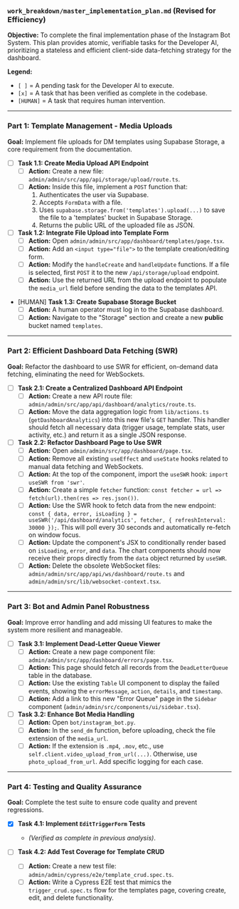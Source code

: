 

### **`work_breakdown/master_implementation_plan.md` (Revised for Efficiency)**

**Objective:** To complete the final implementation phase of the Instagram Bot System. This plan provides atomic, verifiable tasks for the Developer AI, prioritizing a stateless and efficient client-side data-fetching strategy for the dashboard.

**Legend:**
-   `[ ]` = A pending task for the Developer AI to execute.
-   `[x]` = A task that has been verified as complete in the codebase.
-   `[HUMAN]` = A task that requires human intervention.

---

### **Part 1: Template Management - Media Uploads**

**Goal:** Implement file uploads for DM templates using Supabase Storage, a core requirement from the documentation.

-   [ ] **Task 1.1: Create Media Upload API Endpoint**
    -   [ ] **Action:** Create a new file: `admin/admin/src/app/api/storage/upload/route.ts`.
    -   [ ] **Action:** Inside this file, implement a `POST` function that:
        1.  Authenticates the user via Supabase.
        2.  Accepts `FormData` with a file.
        3.  Uses `supabase.storage.from('templates').upload(...)` to save the file to a 'templates' bucket in Supabase Storage.
        4.  Returns the public URL of the uploaded file as JSON.

-   [ ] **Task 1.2: Integrate File Upload into Template Form**
    -   [ ] **Action:** Open `admin/admin/src/app/dashboard/templates/page.tsx`.
    -   [ ] **Action:** Add an `<input type="file">` to the template creation/editing form.
    -   [ ] **Action:** Modify the `handleCreate` and `handleUpdate` functions. If a file is selected, first `POST` it to the new `/api/storage/upload` endpoint.
    -   [ ] **Action:** Use the returned URL from the upload endpoint to populate the `media_url` field before sending the data to the templates API.

-   [HUMAN] **Task 1.3: Create Supabase Storage Bucket**
    -   [ ] **Action:** A human operator must log in to the Supabase dashboard.
    -   [ ] **Action:** Navigate to the "Storage" section and create a new **public** bucket named `templates`.

---

### **Part 2: Efficient Dashboard Data Fetching (SWR)**

**Goal:** Refactor the dashboard to use SWR for efficient, on-demand data fetching, eliminating the need for WebSockets.

-   [ ] **Task 2.1: Create a Centralized Dashboard API Endpoint**
    -   [ ] **Action:** Create a new API route file: `admin/admin/src/app/api/dashboard/analytics/route.ts`.
    -   [ ] **Action:** Move the data aggregation logic from `lib/actions.ts` (`getDashboardAnalytics`) into this new file's `GET` handler. This handler should fetch all necessary data (trigger usage, template stats, user activity, etc.) and return it as a single JSON response.

-   [ ] **Task 2.2: Refactor Dashboard Page to Use SWR**
    -   [ ] **Action:** Open `admin/admin/src/app/dashboard/page.tsx`.
    -   [ ] **Action:** Remove all existing `useEffect` and `useState` hooks related to manual data fetching and WebSockets.
    -   [ ] **Action:** At the top of the component, import the `useSWR` hook: `import useSWR from 'swr'`.
    -   [ ] **Action:** Create a simple `fetcher` function: `const fetcher = url => fetch(url).then(res => res.json())`.
    -   [ ] **Action:** Use the SWR hook to fetch data from the new endpoint: `const { data, error, isLoading } = useSWR('/api/dashboard/analytics', fetcher, { refreshInterval: 30000 });`. This will poll every 30 seconds and automatically re-fetch on window focus.
    -   [ ] **Action:** Update the component's JSX to conditionally render based on `isLoading`, `error`, and `data`. The chart components should now receive their props directly from the `data` object returned by `useSWR`.
    -   [ ] **Action:** Delete the obsolete WebSocket files: `admin/admin/src/app/api/ws/dashboard/route.ts` and `admin/admin/src/lib/websocket-context.tsx`.

---

### **Part 3: Bot and Admin Panel Robustness**

**Goal:** Improve error handling and add missing UI features to make the system more resilient and manageable.

-   [ ] **Task 3.1: Implement Dead-Letter Queue Viewer**
    -   [ ] **Action:** Create a new page component file: `admin/admin/src/app/dashboard/errors/page.tsx`.
    -   [ ] **Action:** This page should fetch all records from the `DeadLetterQueue` table in the database.
    -   [ ] **Action:** Use the existing `Table` UI component to display the failed events, showing the `errorMessage`, `action`, `details`, and `timestamp`.
    -   [ ] **Action:** Add a link to this new "Error Queue" page in the `Sidebar` component (`admin/admin/src/components/ui/sidebar.tsx`).

-   [ ] **Task 3.2: Enhance Bot Media Handling**
    -   [ ] **Action:** Open `bot/instagram_bot.py`.
    -   [ ] **Action:** In the `send_dm` function, before uploading, check the file extension of the `media_url`.
    -   [ ] **Action:** If the extension is `.mp4`, `.mov`, etc., use `self.client.video_upload_from_url(...)`. Otherwise, use `photo_upload_from_url`. Add specific logging for each case.

---

### **Part 4: Testing and Quality Assurance**

**Goal:** Complete the test suite to ensure code quality and prevent regressions.

-   [x] **Task 4.1: Implement `EditTriggerForm` Tests**
    -   *(Verified as complete in previous analysis)*.

-   [ ] **Task 4.2: Add Test Coverage for Template CRUD**
    -   [ ] **Action:** Create a new test file: `admin/admin/cypress/e2e/template_crud.spec.ts`.
    -   [ ] **Action:** Write a Cypress E2E test that mimics the `trigger_crud.spec.ts` flow for the templates page, covering create, edit, and delete functionality.